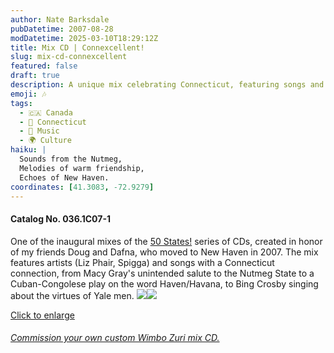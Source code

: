 ```yaml
---
author: Nate Barksdale
pubDatetime: 2007-08-28
modDatetime: 2025-03-10T18:29:12Z
title: Mix CD | Connexcellent!
slug: mix-cd-connexcellent
featured: false
draft: true
description: A unique mix celebrating Connecticut, featuring songs and artists that pay homage to the Nutmeg State.
emoji: 🎶
tags:
  - 🇨🇦 Canada
  - 🌆 Connecticut
  - 🎵 Music
  - 🌍 Culture
haiku: |
  Sounds from the Nutmeg,  
  Melodies of warm friendship,  
  Echoes of New Haven.
coordinates: [41.3083, -72.9279]
---
```


#### Catalog No. 036.1C07-1

One of the inaugural mixes of the [50 States!](https://www.natebarksdale.com/?tag=states) series of CDs, created in honor of my friends Doug and Dafna, who moved to New Haven in 2007. The mix features artists (Liz Phair, Spigga) and songs with a Connecticut connection, from Macy Gray's unintended salute to the Nutmeg State to a Cuban-Congolese play on the word Haven/Havana, to Bing Crosby singing about the virtues of Yale men. [![](https://www.natebarksdale.com/wp-content/uploads/portfolio/CT_260.jpg)](https://www.natebarksdale.com/wp-content/uploads/portfolio/CT_530.jpg)[![](https://www.natebarksdale.com/wp-content/uploads/portfolio/CT2_260.jpg)](https://www.natebarksdale.com/wp-content/uploads/portfolio/CT2_530.jpg)

[Click to enlarge](https://www.natebarksdale.com/wp-content/uploads/portfolio/CT_530.jpg)

###### [Commission your own custom Wimbo Zuri mix CD.](https://www.natebarksdale.com/?p=342)
